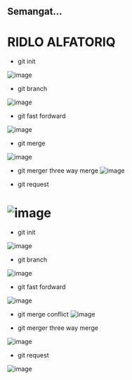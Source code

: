 ## Semangat...

# RIDLO ALFATORIQ 

- git init

![image](image/Gitinit.png)

- git branch

![image](image/Gitbranch.png)

- git fast fordward

![image](image/Gitmerge2.png)

- git merge

![image](image/Gitmerge.png)

- git merger three way merge
![image](image/Gitbgraph.png)

- git request

![image](image/Gitpullrequest.png)
=======

- git init

![image](Images/init.jpg)

- git branch

![image](Images/branch.jpg)

- git fast fordward

![image](Images/merge1.jpg)

- git merge conflict
![image](Images/merge.jpg)

- git merger three way merge

![image](Images/merge2.jpg)

- git request 

![image](Images/request.jpg)